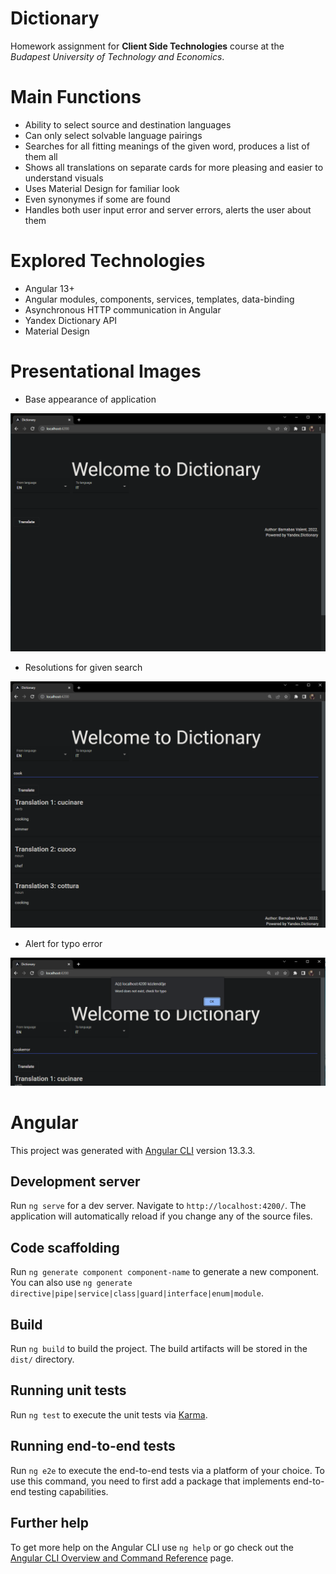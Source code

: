 # Dictionary

Homework assignment for **Client Side Technologies** course at the *Budapest University of Technology and Economics*.

# Main Functions

- Ability to select source and destination languages
- Can only select solvable language pairings
- Searches for all fitting meanings of the given word, produces a list of them all
- Shows all translations on separate cards for more pleasing and easier to understand visuals
- Uses Material Design for familiar look
- Even synonymes if some are found
- Handles both user input error and server errors, alerts the user about them

# Explored Technologies

- Angular 13+
- Angular modules, components, services, templates, data-binding
- Asynchronous HTTP communication in Angular
- Yandex Dictionary API
- Material Design

# Presentational Images

- Base appearance of application

![Base appearance of appliaction](/documentation/frontPage_base.png)

- Resolutions for given search

![Product of given search](/documentation/frontPage_cookSearch.png)

- Alert for typo error

![Alert for error](/documentation/frontPage_typoError.png)

# Angular

This project was generated with [Angular CLI](https://github.com/angular/angular-cli) version 13.3.3.

## Development server

Run `ng serve` for a dev server. Navigate to `http://localhost:4200/`. The application will automatically reload if you change any of the source files.

## Code scaffolding

Run `ng generate component component-name` to generate a new component. You can also use `ng generate directive|pipe|service|class|guard|interface|enum|module`.

## Build

Run `ng build` to build the project. The build artifacts will be stored in the `dist/` directory.

## Running unit tests

Run `ng test` to execute the unit tests via [Karma](https://karma-runner.github.io).

## Running end-to-end tests

Run `ng e2e` to execute the end-to-end tests via a platform of your choice. To use this command, you need to first add a package that implements end-to-end testing capabilities.

## Further help

To get more help on the Angular CLI use `ng help` or go check out the [Angular CLI Overview and Command Reference](https://angular.io/cli) page.
